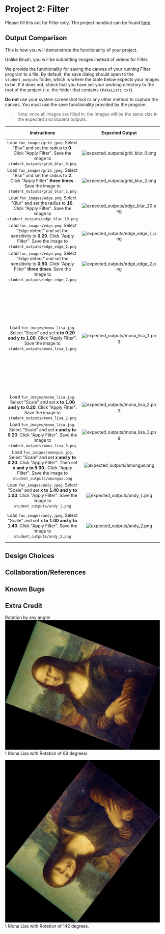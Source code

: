 # Project 2: Filter

Please fill this out for Filter only. The project handout can be found [here](https://cs1230.graphics/projects/raster/2).

## Output Comparison

This is how you will demonstrate the functionality of your project.

Unlike Brush, you will be submitting images instead of videos for Filter.

We provide the functionality for saving the canvas of your running Filter program to a file. By default, the save dialog should open to the `student_outputs` folder, which is where the table below expects your images to be. If it does not, check that you have set your working directory to the root of the project (i.e. the folder that contains `CMakeLists.txt`).

**Do not** use your system screenshot tool or any other method to capture the canvas. You must use the save functionality provided by the program.

> Note: once all images are filled in, the images will be the same size in the expected and student outputs.

|                                                                                             Instructions                                                                                              |                             Expected Output                             |                                      Your Output                                      |
| :---------------------------------------------------------------------------------------------------------------------------------------------------------------------------------------------------: | :---------------------------------------------------------------------: | :-----------------------------------------------------------------------------------: |
|                           Load `fun_images/grid.jpeg`. Select "Blur" and set the radius to **0**. Click "Apply Filter". Save the image to `student_outputs/grid_blur_0.png`                           |  ![expected_outputs/grid_blur_0.png](expected_outputs/grid_blur_0.png)  |  ![Place grid_blur_0.png in student_outputs folder](student_outputs/grid_blur_0.png)  |
|                   Load `fun_images/grid.jpeg`. Select "Blur" and set the radius to **2**. Click "Apply Filter" **three times**. Save the image to `student_outputs/grid_blur_2.png`                   |  ![expected_outputs/grid_blur_2.png](expected_outputs/grid_blur_2.png)  |  ![Place grid_blur_2.png in student_outputs folder](student_outputs/grid_blur_2.png)  |
|                          Load `fun_images/edge.png`. Select "Blur" and set the radius to **10**. Click "Apply Filter". Save the image to `student_outputs/edge_blur_10.png`                           | ![expected_outputs/edge_blur_10.png](expected_outputs/edge_blur_10.png) | ![Place edge_blur_10.png in student_outputs folder](student_outputs/edge_blur_10.png) |
|                    Load `fun_images/edge.png`. Select "Edge detect" and set the sensitivity to **0.20**. Click "Apply Filter". Save the image to `student_outputs/edge_edge_1.png`                    |  ![expected_outputs/edge_edge_1.png](expected_outputs/edge_edge_1.png)  |  ![Place edge_edge_1.png in student_outputs folder](student_outputs/edge_edge_1.png)  |
|            Load `fun_images/edge.png`. Select "Edge detect" and set the sensitivity to **0.50**. Click "Apply Filter" **three times**. Save the image to `student_outputs/edge_edge_2.png`            |  ![expected_outputs/edge_edge_2.png](expected_outputs/edge_edge_2.png)  |  ![Place edge_edge_2.png in student_outputs folder](student_outputs/edge_edge_2.png)  |
|                    Load `fun_images/mona_lisa.jpg`. Select "Scale" and set **x to 0.20 and y to 1.00**. Click "Apply Filter". Save the image to `student_outputs/mona_lisa_1.png`                     |  ![expected_outputs/mona_lisa_1.png](expected_outputs/mona_lisa_1.png)  |  ![Place mona_lisa_1.png in student_outputs folder](student_outputs/mona_lisa_1.png)  |
|                    Load `fun_images/mona_lisa.jpg`. Select "Scale" and set **x to 1.00 and y to 0.20**. Click "Apply Filter". Save the image to `student_outputs/mona_lisa_2.png`                     |  ![expected_outputs/mona_lisa_2.png](expected_outputs/mona_lisa_2.png)  |  ![Place mona_lisa_2.png in student_outputs folder](student_outputs/mona_lisa_2.png)  |
|                        Load `fun_images/mona_lisa.jpg`. Select "Scale" and set **x and y to 0.20**. Click "Apply Filter". Save the image to `student_outputs/mona_lisa_3.png`                         |  ![expected_outputs/mona_lisa_3.png](expected_outputs/mona_lisa_3.png)  |  ![Place mona_lisa_3.png in student_outputs folder](student_outputs/mona_lisa_3.png)  |
| Load `fun_images/amongus.jpg`. Select "Scale" and set **x and y to 0.20**. Click "Apply Filter". Then set **x and y to 5.00.**. Click "Apply Filter". Save the image to `student_outputs/amongus.png` |      ![expected_outputs/amongus.png](expected_outputs/amongus.png)      |      ![Place amongus.png in student_outputs folder](student_outputs/amongus.png)      |
|                         Load `fun_images/andy.jpeg`. Select "Scale" and set **x to 1.40 and y to 1.00**. Click "Apply Filter". Save the image to `student_outputs/andy_1.png`                         |       ![expected_outputs/andy_1.png](expected_outputs/andy_1.png)       |       ![Place andy_1.png in student_outputs folder](student_outputs/andy_1.png)       |
|                         Load `fun_images/andy.jpeg`. Select "Scale" and set **x to 1.00 and y to 1.40**. Click "Apply Filter". Save the image to `student_outputs/andy_2.png`                         |       ![expected_outputs/andy_2.png](expected_outputs/andy_2.png)       |       ![Place andy_2.png in student_outputs folder](student_outputs/andy_2.png)       |

## Design Choices

## Collaboration/References

## Known Bugs

## Extra Credit
Rotation by any angle\\
![Place andy_2.png in student_outputs folder](student_outputs/mona_lisa_4.png)\\
Mona Lisa with Rotation of 69 degrees\\

![Place andy_2.png in student_outputs folder](student_outputs/mona_lisa_5.png)\\
Mona Lisa with Rotation of 142 degrees.
